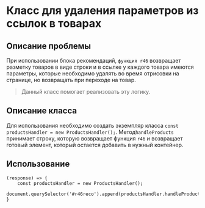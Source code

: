 # Класс для удаления параметров из ссылок в товарах

## Описание проблемы

При использовании блока рекомендаций, `функция r46` возвращает разметку товаров в виде строки и в ссылке у каждого товара
имеются параметры, которые необходимо удалять во время отрисовки на странице, но возвращать при переходе на товар. 
> Данный класс помогает реализовать эту логику.

## Описание класса

Для использования необходимо создать экземпляр класса `const productsHandler = new ProductsHandler();`.
Метод`handleProducts` принимает строку, которую возвращает функция `r46` и возвращает готовый элемент, который остается добавить в нужный контейнер.

## Использование

```
(response) => {
    const productsHandler = new ProductsHandler();
    document.querySelector('#r46reco').append(productsHandler.handleProducts(response.html));
}
```
